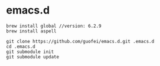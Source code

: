 emacs.d
=======
    brew install global //version: 6.2.9
    brew install aspell

    git clone https://github.com/guofei/emacs.d.git .emacs.d
    cd .emacs.d
    git submodule init
    git submodule update
